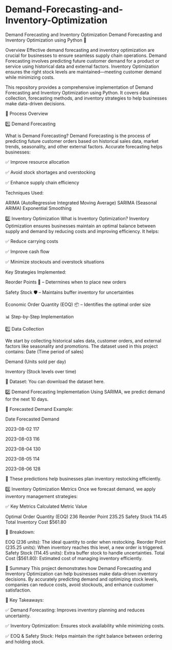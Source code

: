 # Demand-Forecasting-and-Inventory-Optimization 
Demand Forecasting and Inventory Optimization 
Demand Forecasting and Inventory Optimization using Python 🚀

Overview
Effective demand forecasting and inventory optimization are crucial for businesses to ensure seamless supply chain operations. Demand Forecasting involves predicting future customer demand for a product or service using historical data and external factors. Inventory Optimization ensures the right stock levels are maintained—meeting customer demand while minimizing costs.

This repository provides a comprehensive implementation of Demand Forecasting and Inventory Optimization using Python. It covers data collection, forecasting methods, and inventory strategies to help businesses make data-driven decisions.

📌 Process Overview

1️⃣ Demand Forecasting

What is Demand Forecasting?
Demand Forecasting is the process of predicting future customer orders based on historical sales data, market trends, seasonality, and other external factors. Accurate forecasting helps businesses:

✅ Improve resource allocation

✅ Avoid stock shortages and overstocking

✅ Enhance supply chain efficiency

Techniques Used:

ARIMA (AutoRegressive Integrated Moving Average)
SARIMA (Seasonal ARIMA)
Exponential Smoothing

2️⃣ Inventory Optimization
What is Inventory Optimization?
Inventory Optimization ensures businesses maintain an optimal balance between supply and demand by reducing costs and improving efficiency. It helps:

✅ Reduce carrying costs

✅ Improve cash flow

✅ Minimize stockouts and overstock situations

Key Strategies Implemented:

Reorder Points 📌 – Determines when to place new orders

Safety Stock 🛡 – Maintains buffer inventory for uncertainties

Economic Order Quantity (EOQ) 📦 – Identifies the optimal order size

📊 Step-by-Step Implementation

1️⃣ Data Collection

We start by collecting historical sales data, customer orders, and external factors like seasonality and promotions. The dataset used in this project contains:
Date (Time period of sales)

Demand (Units sold per day)

Inventory (Stock levels over time)

💾 Dataset: You can download the dataset here.

2️⃣ Demand Forecasting Implementation
Using SARIMA, we predict demand for the next 10 days.

📌 Forecasted Demand Example:

Date	Forecasted Demand

2023-08-02	117

2023-08-03	116

2023-08-04	130

2023-08-05	114

2023-08-06	128

📌 These predictions help businesses plan inventory restocking efficiently.


3️⃣ Inventory Optimization Metrics
Once we forecast demand, we apply inventory management strategies:


✅ Key Metrics Calculated
Metric	Value

Optimal Order Quantity (EOQ)	236
Reorder Point	235.25
Safety Stock	114.45
Total Inventory Cost	$561.80

📌 Breakdown:

EOQ (236 units): The ideal quantity to order when restocking.
Reorder Point (235.25 units): When inventory reaches this level, a new order is triggered.
Safety Stock (114.45 units): Extra buffer stock to handle uncertainties.
Total Cost ($561.80): Estimated cost of managing inventory efficiently.

📌 Summary
This project demonstrates how Demand Forecasting and Inventory Optimization can help businesses make data-driven inventory decisions. By accurately predicting demand and optimizing stock levels, companies can reduce costs, avoid stockouts, and enhance customer satisfaction.

🚀 Key Takeaways:

✅ Demand Forecasting: Improves inventory planning and reduces uncertainty.

✅ Inventory Optimization: Ensures stock availability while minimizing costs.

✅ EOQ & Safety Stock: Helps maintain the right balance between ordering and holding stock.


